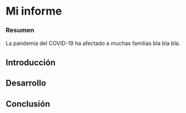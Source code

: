 # Mi informe

### Resumen

La pandemia del COVID-19 ha afectado a muchas familias bla bla bla.

## Introducción

## Desarrollo

## Conclusión

